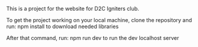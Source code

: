 This is a project for the website for D2C Igniters club.

To get the project working on your local machine, clone the repository and run: npm install to download needed libraries

After that command, run: npm run dev to run the dev localhost server
